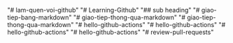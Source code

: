 "# lam-quen-voi-github" 
"# Learning-Github" 
"## sub heading" 
"# giao-tiep-bang-markdown" 
"# giao-tiep-thong-qua-markdown" 
"# giao-tiep-thong-qua-markdown" 
"# hello-github-actions" 
"# hello-github-actions" 
"# hello-github-actions" 
"# hello-github-actions" 
"# review-pull-requests" 
